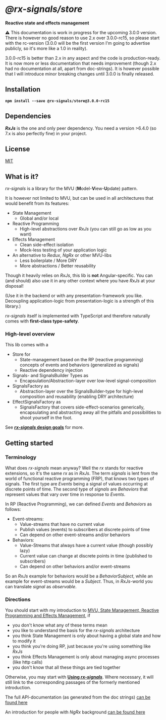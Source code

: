 # _@rx-signals/store_

**Reactive state and effects management**

:warning: This documentation is work in progress for the upcoming 3.0.0 version.
There is however no good reason to use 2.x over 3.0.0-rc15, so please start with the rc-version (3.0.0 will be the first version I'm going to advertise publicly, so it's more like a 1.0 in reality).

3.0.0-rc15 is better than 2.x in any aspect and the code is production-ready.
It is now more or less documentation that needs improvement (though 2.x had no documentation at all, apart from doc-strings).
It is however possible that I will introduce minor breaking changes until 3.0.0 is finally released.

## Installation

**`npm install --save @rx-signals/store@3.0.0-rc15`**

## Dependencies

**_RxJs_** is the one and only peer dependency. You need a version >6.4.0 (so 7.x is also perfectly fine) in your project.

## License

[MIT](https://choosealicense.com/licenses/mit/)

## What is it?

_rx-signals_ is a library for the MVU (**M**odel-**V**iew-**U**pdate) pattern.

It is however not limited to MVU, but can be used in all architectures that would benefit from its features:
* State Management
  * Global and/or local
* Reactive Programming
  * High-level abstractions over _RxJs_ (you can still go as low as you want)
* Effects Management
  * Clean side-effect isolation
  * Mock-less testing of your application logic
* An alternative to _Redux_, _NgRx_ or other MVU-libs
  * Less boilerplate / More DRY
  * More abstractions / Better reusability

Though it heavily relies on _RxJs_, this lib is **not** Angular-specific. You can (and should) also use it in any other context where you have _RxJs_ at your disposal!

(Use it in the backend or with any presentation-framework you like. Decoupling application-logic from presentation-logic is a strength of this library.)

_rx-signals_ itself is implemented with TypeScript and therefore naturally comes with **first-class type-safety**.

### High-level overview
This lib comes with a
* Store for
  * State-management based on the RP (reactive programming) concepts of events and behaviors (generalized as signals)
  * Reactive dependency injection
* Signals- and SignalsBuilder Types as
  * Encapsulation/Abstraction-layer over low-level signal-composition
* SignalsFactory as
  * Abstraction-layer over the SignalsBuilder-type for high-level composition and reusability (enabling DRY architecture)
* EffectSignalsFactory as
  * SignalsFactory that covers side-effect-scenarios generically, encapsulating and abstracting away all the pitfalls and possibilities to shoot yourself in the foot.

See [**_rx-signals_ design goals**](https://github.com/gneu77/rx-signals/blob/master/docs/rx-signals_start.md#design) for more.

## Getting started

### Terminology <a name="terminology"></a>

What does _rx-signals_ mean anyway?
Well the _rx_ stands for reactive extensions, so it's the same _rx_ as in _RxJs_.
The term _signals_ is lent from the world of functional reactive programming (FRP), that knows two types of signals.
The first type are _Events_ being a signal of values occurring at discrete points of time.
The second type of _signals_ are _Behaviors_ that represent values that vary over time in response to _Events_.

In RP (Reactive Programming), we can defined _Events_ and _Behaviors_ as follows:<a name="rp-signals-definition"></a>
* Event-streams:
  * Value-streams that have no current value
  * Publish values (events) to subscribers at discrete points of time
  * Can depend on other event-streams and/or behaviors
* Behaviors:
  * Value-Streams that always have a current value (though possibly lazy)
  * Current value can change at discrete points in time (published to subscribers)
  * Can depend on other behaviors and/or event-streams

So an _RxJs_ example for behaviors would be a _BehaviorSubject_, while an example for event-streams would be a _Subject_.
Thus, in _RxJs_-world you can translate _signal_ as _observable_.

### Directions <a name="directions"></a>

You should start with my introduction to [MVU, State Management, Reactive Programming and Effects Management](https://github.com/gneu77/rx-signals/blob/master/docs/rp_state_effects_start.md), if
* you don't know what any of these terms mean
* you like to understand the basis for the _rx-signals_ architecture
* you think State Management is only about having a global state and how to modify it
* you think you're doing RP, just because you're using something like _RxJs_
* you think Effects Management is only about managing async processes (like http calls)
* you don't know that all these things are tied together

Otherwise, you may start with [**Using _rx-signals_**](https://github.com/gneu77/rx-signals/blob/master/docs/rx-signals_start.md). 
Where necessary, it will still link to the corresponding passages of the formerly mentioned introduction.

The full API-documentation (as generated from the doc strings) [can be found here](https://rawcdn.githack.com/gneu77/rx-signals/master/docs/tsdoc/index.html)

An introduction for people with _NgRx_ background [can be found here](https://github.com/gneu77/rx-signals/blob/master/docs/ngrx_compare_start.md)
